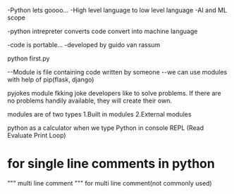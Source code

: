 -Python lets goooo...
-High level language to low level language
-AI and ML scope

-python intrepreter converts code convert into machine language

-code is portable...
-developed by guido van rassum

python first.py

--Module is file containing code written by someone
--we can use modules with help of pip(flask, django)

pyjokes module
fkking joke
developers like to solve problems. If there are no problems handily available, they will create their own.

modules are of two types 
1.Built in modules 
2.External modules

python as a calculator
when we type Python in console 
REPL (Read Evaluate Print Loop)

# for single line comments in python

"""
multi line comment
""" 
for multi line comment(not commonly used)

